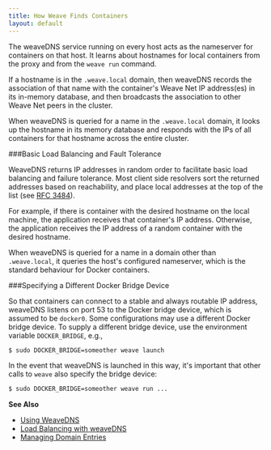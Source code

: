 ```yaml
---
title: How Weave Finds Containers
layout: default
---
```



The weaveDNS service running on every host acts as the nameserver for
containers on that host. It learns about hostnames for local containers
from the proxy and from the `weave run` command.  

If a hostname is in the `.weave.local` domain, then weaveDNS records the association of that
name with the container's Weave Net IP address(es) in its in-memory
database, and then broadcasts the association to other Weave Net peers in the
cluster.

When weaveDNS is queried for a name in the `.weave.local` domain, it
looks up the hostname in its memory database and responds with the IPs
of all containers for that hostname across the entire cluster.

###Basic Load Balancing and Fault Tolerance

WeaveDNS returns IP addresses in random order to facilitate basic
load balancing and failure tolerance. Most client side resolvers sort
the returned addresses based on reachability, and place local addresses
at the top of the list (see [RFC 3484](https://www.ietf.org/rfc/rfc3484.txt)).

For example, if there is container with the desired hostname on the local
machine, the application receives that container's IP address.
Otherwise, the application receives the IP address of a random
container with the desired hostname.

When weaveDNS is queried for a name in a domain other than
`.weave.local`, it queries the host's configured nameserver, which is
the standard behaviour for Docker containers.

###Specifying a Different Docker Bridge Device

So that containers can connect to a stable and always routable IP
address, weaveDNS listens on port 53 to the Docker bridge device, which
is assumed to be `docker0`.  Some configurations may use a different
Docker bridge device. To supply a different bridge device, use the
environment variable `DOCKER_BRIDGE`, e.g.,

```bash
$ sudo DOCKER_BRIDGE=someother weave launch
```

In the event that weaveDNS is launched in this way, it's important that
other calls to `weave` also specify the bridge device:

```bash
$ sudo DOCKER_BRIDGE=someother weave run ...
```

**See Also**

 * [Using WeaveDNS](/site/weavedns/overview-using-weavedns.md)
 * [Load Balancing with weaveDNS](/site/weavedns/load-balance-fault-weavedns.md)
 * [Managing Domain Entries](/site/weavedns/managing-domains-weavedns.md)
